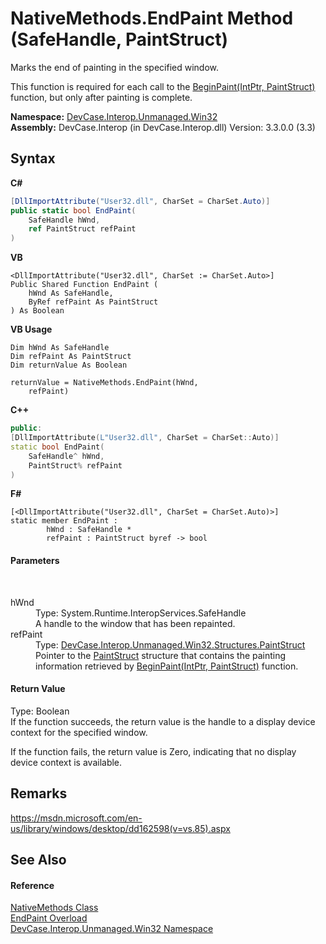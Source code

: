 # NativeMethods.EndPaint Method (SafeHandle, PaintStruct)
 

Marks the end of painting in the specified window. 

 This function is required for each call to the <a href="M_DevCase_Interop_Unmanaged_Win32_NativeMethods_BeginPaint">BeginPaint(IntPtr, PaintStruct)</a> function, but only after painting is complete.

**Namespace:**&nbsp;<a href="N_DevCase_Interop_Unmanaged_Win32">DevCase.Interop.Unmanaged.Win32</a><br />**Assembly:**&nbsp;DevCase.Interop (in DevCase.Interop.dll) Version: 3.3.0.0 (3.3)

## Syntax

**C#**<br />
``` C#
[DllImportAttribute("User32.dll", CharSet = CharSet.Auto)]
public static bool EndPaint(
	SafeHandle hWnd,
	ref PaintStruct refPaint
)
```

**VB**<br />
``` VB
<DllImportAttribute("User32.dll", CharSet := CharSet.Auto>]
Public Shared Function EndPaint ( 
	hWnd As SafeHandle,
	ByRef refPaint As PaintStruct
) As Boolean
```

**VB Usage**<br />
``` VB Usage
Dim hWnd As SafeHandle
Dim refPaint As PaintStruct
Dim returnValue As Boolean

returnValue = NativeMethods.EndPaint(hWnd, 
	refPaint)
```

**C++**<br />
``` C++
public:
[DllImportAttribute(L"User32.dll", CharSet = CharSet::Auto)]
static bool EndPaint(
	SafeHandle^ hWnd, 
	PaintStruct% refPaint
)
```

**F#**<br />
``` F#
[<DllImportAttribute("User32.dll", CharSet = CharSet.Auto)>]
static member EndPaint : 
        hWnd : SafeHandle * 
        refPaint : PaintStruct byref -> bool 

```


#### Parameters
&nbsp;<dl><dt>hWnd</dt><dd>Type: System.Runtime.InteropServices.SafeHandle<br />A handle to the window that has been repainted.</dd><dt>refPaint</dt><dd>Type: <a href="T_DevCase_Interop_Unmanaged_Win32_Structures_PaintStruct">DevCase.Interop.Unmanaged.Win32.Structures.PaintStruct</a><br />Pointer to the <a href="T_DevCase_Interop_Unmanaged_Win32_Structures_PaintStruct">PaintStruct</a> structure that contains the painting information retrieved by <a href="M_DevCase_Interop_Unmanaged_Win32_NativeMethods_BeginPaint">BeginPaint(IntPtr, PaintStruct)</a> function.</dd></dl>

#### Return Value
Type: Boolean<br />If the function succeeds, the return value is the handle to a display device context for the specified window. 

 If the function fails, the return value is Zero, indicating that no display device context is available.

## Remarks
<a href="https://msdn.microsoft.com/en-us/library/windows/desktop/dd162598(v=vs.85).aspx" target="_blank">https://msdn.microsoft.com/en-us/library/windows/desktop/dd162598(v=vs.85).aspx</a>

## See Also


#### Reference
<a href="T_DevCase_Interop_Unmanaged_Win32_NativeMethods">NativeMethods Class</a><br /><a href="Overload_DevCase_Interop_Unmanaged_Win32_NativeMethods_EndPaint">EndPaint Overload</a><br /><a href="N_DevCase_Interop_Unmanaged_Win32">DevCase.Interop.Unmanaged.Win32 Namespace</a><br />